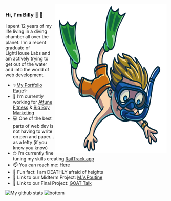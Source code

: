 <img align="right" src="https://github.com/Billex87/Billex87/blob/main/favpng_florida-scuba-divers-underwater-diving-diving-mask-scuba-diving.png" width=350px height=465px/>

### Hi, I'm Billy 🤿 👋
<p color: cornflowerblue;>
I spent 12 years of my life living in a diving chamber all over the planet. I'm a recent graduate of LightHouse Labs and am actively trying to get out of the water and into the world of web development.

- ✨<a href="billymckinnon.com">My Portfolio Page</a>✨
- 📱 I’m currently working for [Attune Fitness](https://attune.app/) & [Big Boy Marketing](https://bigboy.ca/)
- 💻 One of the best parts of web dev is not having to write on pen and paper... as a lefty (if you know you know)
- 🤓 I’m currently fine tuning my skills creating [RailTrack.app](https://railtrack.herokuapp.com)
- 📫 You can reach me: <a href="mailto: billy_mckinnon@hotmail.com">Here</a>
- 🤡 Fun fact: I am DEATHLY afraid of heights
- 🍟 Link to our Midterm Project: [M.V.Poutine](https://drive.google.com/file/d/1qWMjCsRZwXaTALJ5yBUboVkRxfWnzTB-/view?usp=sharing)
- 🏀 Link to our Final Project: [GOAT Talk](https://drive.google.com/file/d/1BDYtnU6JS4ADiOzHGSguMJ8JYRGP1-bX/view?usp=drivesdk)
</p>

 ![My github stats](https://github-readme-stats.vercel.app/api?username=billex87&show_icons=true&theme=nord)
 <img src="https://raw.githubusercontent.com/jayehernandez/jayehernandez/dcd7447c179f5a1131590b6ccba2223e879ab655/readme/bottom.svg" alt="bottom">
